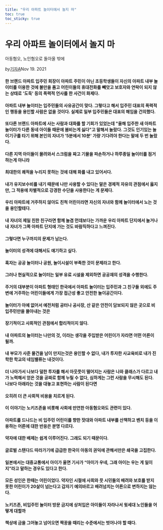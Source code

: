 ```yaml
---
title: "우리 아파트 놀이터에서 놀지 마"
toc: true
toc_sticky: true
---
```

# 우리 아파트 놀이터에서 놀지 마

아동혐오, 노인혐오로 돌아올 밖에

*by*[기자A](https://brunch.co.kr/@quitgiza)Nov 19. 2021

#### 한 브랜드 아파트 입주민 회장이 아파트 주민이 아닌 초등학생들이 자신의 아파트 내부 놀이터를 이용한 것에 불만을 품고 어린이들의 휴대전화를 빼앗고 보호자와 연락이 되지 않는 상태로 '도둑' 등의 폭력적 언사를 한 사건이 화제다.

####  

#### 아파트 내부 놀이터는 입주민들의 사유공간이 맞다. 그렇다고 해서 입주민 대표의 폭력적인 행동을 용인할 사람은 없을 것이다. 실제로 일부 입주민들은 대표의 해임을 건의했다.

####  

#### 또다른 브랜드 아파트에 사는 사람과 대화를 할 기회가 있었는데 "올해 입주한 새 아파트 놀이터가 다른 동네 아이들 때문에 붐비는게 싫다"고 말해서 놀랐다. 그것도 인기있는 놀이기구를 타기 위해 본인의 자녀가 '5분에서 10분' 가량 기다려야 한다는 말에 두 번 놀랐다.

####  

#### 다른 지역 아이들이 몰려와서 스크럼을 짜고 기물을 파손하거나 하루종일 놀이터를 점거하는게 아니라

#### 최대한의 쾌적을 누리지 못하는 것에 대해 화를 내고 있어서다.

####  

#### 내가 유지보수비를 내기 때문에 나만 사용할 수 있다는 말은 경제적 자유의 관점에서 옳지만, 그 적용에 차별적으로 강경한 수단을 사용한다는 게 문제다.

#### 우리 아파트에 거주하지 않아도 친척 어린이라면 자신의 자녀와 함께 놀이터에서 노는 것을 용인할테다.

#### 내 자녀의 제일 친한 친구라면 함께 놀겸 먼데보다는 가까운 우리 아파트 단지에서 놀거나 내 자녀가 그쪽 아파트 단지에 가는 것도 바람직하다고 느껴진다.

#### 그렇다면 누구까지의 문제가 남는다.

####  

#### 놀이터의 성격에 대해서도 얘기하고 싶다.

#### 혹자는 공공 놀이터나 공원, 놀이시설이 부족한 것이 문제라고 한다.

#### 그러나 현실적으로 놀이터는 일부 유료 시설을 제외하면 공공재의 성격을 수행한다.

#### 주거의 대부분이 아파트 형태인 한국에서 아파트 놀이터는 입주민과 그 친구들 외에도 주변에 거주하는 어린이들에게 가장 접근성 좋고 안전한 놀이공간이다.

#### 놀이터가 아예 없어서 예전처럼 공터나 공사장, 산 같은 안전이 담보되지 않은 곳으로 비 입주민만을 몰아내는 것은

#### 장기적이고 사회적인 관점에서 합리적이지 않다.

####  

#### 내 아파트의 놀이터는 나만의 것, 이라는 생각을 주입받은 어린이가 자라면 어떤 어른이 될까.

#### 내 부모가 사준 물건을 남이 만지는것은 용인할 수 없다, 내가 투자한 사교육비로 내가 진학한 학교의 네임밸류는 내것이다.

#### 더 나아가서 나보다 덜한 투자를 해서 아웃풋이 떨어지는 사람은 나와 클래스가 다르고 내가 노력해서 얻은 것을 공짜로 함께 누릴 수 없다, 심하게는 그런 사람을 무시해도 된다. 나보다 아래라는 것을 대놓고 표현하는 사람이 된다면

#### 오히려 더 큰 사회적 비용을 치르게 된다.

####  

#### 이 이야기는 노키즈존을 비롯해 사회에 만연한 아동혐오와도 관련이 있다.

#### 아파트를 드나드는 비 입주민 어린이를 향한 잣대와 아파트 내부를 산책하고 벤치 등을 이용하는 어른에 대한 반응은 분명 다르다.

#### 약자에 대한 배제는 쉽게 이루어진다. 그래도 되기 때문이다.

####  

#### 글로벌 스탠다드 따라가기에 급급한 한국이 아동의 권익에 관해서만은 쇄국을 고집한다.

#### 일본에서는 대중교통에서 아이가 울면 기사가 “아이가 우네, 그래 아이는 우는 게 일이지”라고 말하는 경우도 있다고 한다.

####  

#### 모든 성인은 한때는 어린이었다. 약자인 시절에 사회와 뭇 시민들의 배려와 보호를 받지 못한 어린이가 20살이 넘는다고 갑자기 예의바르고 배려넘치는 어른으로 변하지는 않는다.

####  

#### 노키즈존, 비입주민 놀이터 방문 금지에 상처입은 아이들이 자라나서 윗세대 노인들을 어떻게 대할까

####  

#### 책상에 금을 그어놓고 넘어오면 짝꿍을 때리는 수준에서는 벗어나야 할 때다.

####  

####  

####  
